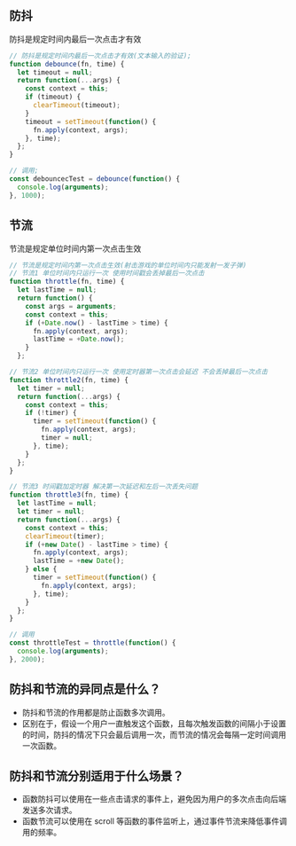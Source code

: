 ## 防抖

防抖是规定时间内最后一次点击才有效

```js
// 防抖是规定时间内最后一次点击才有效(文本输入的验证);
function debounce(fn, time) {
  let timeout = null;
  return function(...args) {
    const context = this;
    if (timeout) {
      clearTimeout(timeout);
    }
    timeout = setTimeout(function() {
      fn.apply(context, args);
    }, time);
  };
}

// 调用;
const debouncecTest = debounce(function() {
  console.log(arguments);
}, 1000);
```

## 节流

节流是规定单位时间内第一次点击生效

```js
// 节流是规定时间内第一次点击生效(射击游戏的单位时间内只能发射一发子弹)
// 节流1 单位时间内只运行一次 使用时间戳会丢掉最后一次点击
function throttle(fn, time) {
  let lastTime = null;
  return function() {
    const args = arguments;
    const context = this;
    if (+Date.now() - lastTime > time) {
      fn.apply(context, args);
      lastTime = +Date.now();
    }
  };

// 节流2 单位时间内只运行一次 使用定时器第一次点击会延迟 不会丢掉最后一次点击
function throttle2(fn, time) {
  let timer = null;
  return function(...args) {
    const context = this;
    if (!timer) {
      timer = setTimeout(function() {
        fn.apply(context, args);
        timer = null;
      }, time);
    }
  };
}

// 节流3 时间戳加定时器 解决第一次延迟和左后一次丢失问题
function throttle3(fn, time) {
  let lastTime = null;
  let timer = null;
  return function(...args) {
    const context = this;
    clearTimeout(timer);
    if (+new Date() - lastTime > time) {
      fn.apply(context, args);
      lastTime = +new Date();
    } else {
      timer = setTimeout(function() {
        fn.apply(context, args);
      }, time);
    }
  };
}

// 调用
const throttleTest = throttle(function() {
  console.log(arguments);
}, 2000);
```

## 防抖和节流的异同点是什么？

- 防抖和节流的作用都是防止函数多次调用。
- 区别在于，假设一个用户一直触发这个函数，且每次触发函数的间隔小于设置的时间，防抖的情况下只会最后调用一次，而节流的情况会每隔一定时间调用一次函数。

## 防抖和节流分别适用于什么场景？

- 函数防抖可以使用在一些点击请求的事件上，避免因为用户的多次点击向后端发送多次请求。
- 函数节流可以使用在 scroll 等函数的事件监听上，通过事件节流来降低事件调用的频率。
